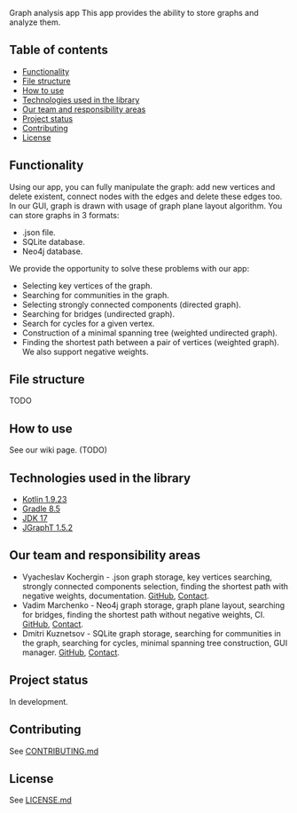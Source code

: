 Graph analysis app
This app provides the ability to store graphs and analyze them.
## Table of contents
* [Functionality](#functionality)
* [File structure](#filestructure)
* [How to use](#howtouse)
* [Technologies used in the library](#technologies)
* [Our team and responsibility areas](#team)
* [Project status](#status)
* [Contributing](#contributing)
* [License](#license)
## Functionality <a name="functionality"></a>
Using our app, you can fully manipulate the graph: add new vertices and delete existent, connect nodes with the edges and delete these edges too.
In our GUI, graph is drawn with usage of graph plane layout algorithm.
You can store graphs in 3 formats:
* .json file.
* SQLite database.
* Neo4j database.

We provide the opportunity to solve these problems with our app:
* Selecting key vertices of the graph.
* Searching for communities in the graph.
* Selecting strongly connected components (directed graph).
* Searching for bridges (undirected graph).
* Search for cycles for a given vertex.
* Construction of a minimal spanning tree (weighted undirected graph).
* Finding the shortest path between a pair of vertices (weighted graph). We also support negative weights.
## File structure <a name="filestructure"></a>
TODO
## How to use <a name="howtouse"></a>
See our wiki page. (TODO)
## Technologies used in the library <a name="technologies"></a>
* [Kotlin 1.9.23](https://kotlinlang.org)
* [Gradle 8.5](https://gradle.org)
* [JDK 17](https://openjdk.org)
* [JGraphT 1.5.2](https://jgrapht.org/)
## Our team and responsibility areas <a name="team"></a>
* Vyacheslav Kochergin - .json graph storage, key vertices searching, strongly connected components selection, finding the shortest path with negative weights, documentation. [GitHub](https://github.com/VyacheslavIurevich), [Contact](https://t.me/se4life).
* Vadim Marchenko - Neo4j graph storage, graph plane layout, searching for bridges, finding the shortest path without negative weights, CI. [GitHub](https://github.com/elbananium), [Contact](https://t.me/elbananum).
* Dmitri Kuznetsov - SQLite graph storage, searching for communities in the graph, searching for cycles, minimal spanning tree construction, GUI manager. [GitHub](https://github.com/f1i3g3), [Contact](https://t.me/f1i3g3).
## Project status <a name="status"></a>
In development.
## Contributing <a name="contributing"></a>
See [CONTRIBUTING.md](./CONTRIBUTING.md)
## License <a name="license"></a>
See [LICENSE.md](./LICENSE.md)